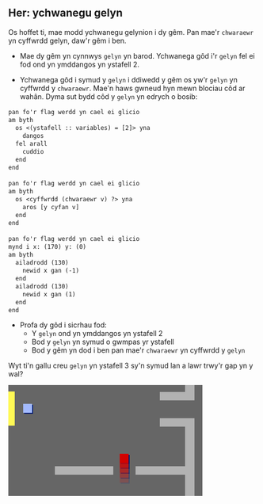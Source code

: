 ## Her: ychwanegu gelyn

Os hoffet ti, mae modd ychwanegu gelynion i dy gêm. Pan mae'r `chwaraewr` yn cyffwrdd gelyn, daw'r gêm i ben.

+ Mae dy gêm yn cynnwys `gelyn` yn barod. Ychwanega gôd i'r `gelyn` fel ei fod ond yn ymddangos yn ystafell 2.

+ Ychwanega gôd i symud y `gelyn` i ddiwedd y gêm os yw'r `gelyn` yn cyffwrdd y `chwaraewr`. Mae'n haws gwneud hyn mewn blociau côd ar wahân. Dyma sut bydd côd y `gelyn` yn edrych o bosib:

```blocks3
pan fo'r flag werdd yn cael ei glicio
am byth 
  os <(ystafell :: variables) = [2]> yna 
    dangos
  fel arall 
    cuddio
  end
end

pan fo'r flag werdd yn cael ei glicio
am byth 
  os <cyffwrdd (chwaraewr v) ?> yna 
    aros [y cyfan v]
  end
end

pan fo'r flag werdd yn cael ei glicio
mynd i x: (170) y: (0)
am byth 
  ailadrodd (130) 
    newid x gan (-1)
  end
  ailadrodd (130) 
    newid x gan (1)
  end
end
```

+ Profa dy gôd i sicrhau fod: 
    + Y `gelyn` ond yn ymddangos yn ystafell 2
    + Bod y `gelyn` yn symud o gwmpas yr ystafell
    + Bod y gêm yn dod i ben pan mae'r `chwaraewr` yn cyffwrdd y `gelyn`

Wyt ti'n gallu creu `gelyn` yn ystafell 3 sy'n symud lan a lawr trwy'r gap yn y wal?

![sgrinlun](images/world-enemy2.png)